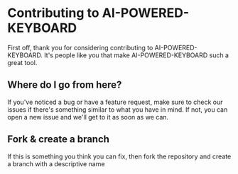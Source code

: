# Contributing to AI-POWERED-KEYBOARD

First off, thank you for considering contributing to  AI-POWERED-KEYBOARD. It's people like you that make  AI-POWERED-KEYBOARD such a great tool.

## Where do I go from here?

If you've noticed a bug or have a feature request, make sure to check our issues if there's something similar to what you have in mind. If not, you can open a new issue and we'll get to it as soon as we can.

## Fork & create a branch

If this is something you think you can fix, then fork the repository and create a branch with a descriptive name 
